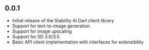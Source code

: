 ## 0.0.1

* Initial release of the Stability AI Dart client library
* Support for text-to-image generation
* Support for image upscaling
* Support for SD 3.0/3.5
* Basic API client implementation with interfaces for extensibility
